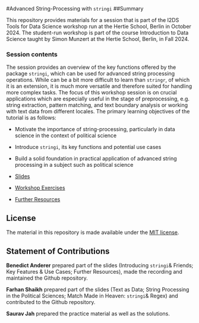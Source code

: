 #Advanced String-Processing with `stringi`
##Summary

This repository provides materials for a session that is part of the I2DS Tools for Data Science workshop run at the Hertie School, Berlin in October 2024. The student-run workshop is part of the course Introduction to Data Science taught by Simon Munzert at the Hertie School, Berlin, in Fall 2024.

### Session contents
The session provides an overview of the key functions offered by the package `stringi`, which can be used for advanced string processing operations. While can be a bit more difficult to learn than  `stringr`, of which it is an extension, it is much more versatile and therefore suited for handling more complex tasks. The focus of this workshop session is on crucial applications which are especially useful in the stage of preprocessing, e.g. string extraction, pattern matching, and text boundary analysis or working with text data from different locales. The primary learning objectives of the tutorial is as follows:

- Motivate the importance of string-processing, particularly in data science in the context of political science
- Introduce `stringi`, its key functions and potential use cases
- Build a solid foundation in practical application of advanced string processing in a subject such as political science  

- [Slides](https://github.com/intro-to-data-science-24-workshop/04-stringi-Anderer-Jha-Shaikh/blob/main/presentation_script.html)
- [Workshop Exercises](https://github.com/intro-to-data-science-24-workshop/04-stringi-Anderer-Jha-Shaikh/blob/main/exercise_questions.Rmd)
- [Further Resources](https://github.com/intro-to-data-science-24-workshop/04-stringi-Anderer-Jha-Shaikh/tree/main/Supplementary%20Material)

## License 
The material in this repository is made available under the [MIT license](http://opensource.org/licenses/mit-license.php). 

## Statement of Contributions
**Benedict Anderer** prepared part of the slides (Introducing `stringi`& Friends; Key Features & Use Cases; Further Resources), made the recording and maintained the Github repository. 

**Farhan Shaikh** prepared part of the slides (Text as Data; String Processing in the Political Sciences; Match Made in Heaven: `stringi`& Regex) and contributed to the Github repository. 

**Saurav Jah** prepared the practice material as well as the solutions. 




